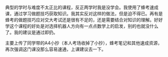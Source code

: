 典型的学时与难度不太正比的课程，反正两学时我是没学会。我使用了蜂考速成课，通过学习做题技巧获取知识。我其实反对这样的做法，但是迫不得已。再有是蜂考的做题技巧应对交大考试还是很有不足的，还是需要结合对知识的理解。好好学这个课程的好处是对选择机器人方向有一点点数学上的启发，别的也就没什么了。我的建议是通过即扔。

主要上传了同学带的A4小抄（本人考场收掉了小抄），蜂考笔记和其他速成资源，再次强调这门课没那么容易速通，上课建议去一下。

